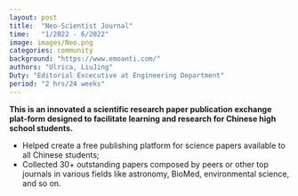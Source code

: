 ```yaml
---
layout: post
title:  "Neo-Scientist Journal"
time:   "1/2022 - 6/2022"
image: images/Neo.png
categories: community
background: "https://www.emoanti.com/"
authors: "Ulrica, LiuJing"
Duty: "Editorial Excecutive at Engineering Department"
period: "2 hrs/24 weeks"
---
```

**This is an innovated a scientific research paper publication exchange plat-form designed to facilitate learning and research for Chinese high school students.**

- Helped create a free publishing platform for science papers available to all Chinese students;
- Collected 30+ outstanding papers composed by peers or other top journals in various fields like astronomy, BioMed, environmental science, and so on.
